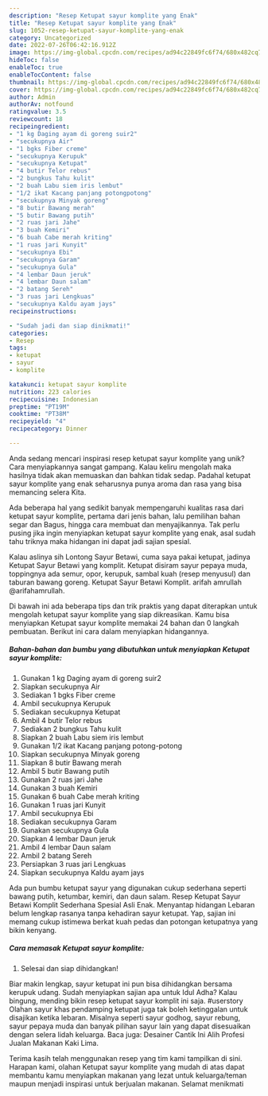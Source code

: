 ```yaml
---
description: "Resep Ketupat sayur komplite yang Enak"
title: "Resep Ketupat sayur komplite yang Enak"
slug: 1052-resep-ketupat-sayur-komplite-yang-enak
category: Uncategorized
date: 2022-07-26T06:42:16.912Z
image: https://img-global.cpcdn.com/recipes/ad94c22849fc6f74/680x482cq70/ketupat-sayur-komplite-foto-resep-utama.jpg
hideToc: false
enableToc: true
enableTocContent: false
thumbnail: https://img-global.cpcdn.com/recipes/ad94c22849fc6f74/680x482cq70/ketupat-sayur-komplite-foto-resep-utama.jpg
cover: https://img-global.cpcdn.com/recipes/ad94c22849fc6f74/680x482cq70/ketupat-sayur-komplite-foto-resep-utama.jpg
author: Admin
authorAv: notfound
ratingvalue: 3.5
reviewcount: 18
recipeingredient:
- "1 kg Daging ayam di goreng suir2"
- "secukupnya Air"
- "1 bgks Fiber creme"
- "secukupnya Kerupuk"
- "secukupnya Ketupat"
- "4 butir Telor rebus"
- "2 bungkus Tahu kulit"
- "2 buah Labu siem iris lembut"
- "1/2 ikat Kacang panjang potongpotong"
- "secukupnya Minyak goreng"
- "8 butir Bawang merah"
- "5 butir Bawang putih"
- "2 ruas jari Jahe"
- "3 buah Kemiri"
- "6 buah Cabe merah kriting"
- "1 ruas jari Kunyit"
- "secukupnya Ebi"
- "secukupnya Garam"
- "secukupnya Gula"
- "4 lembar Daun jeruk"
- "4 lembar Daun salam"
- "2 batang Sereh"
- "3 ruas jari Lengkuas"
- "secukupnya Kaldu ayam jays"
recipeinstructions:

- "Sudah jadi dan siap dinikmati!"
categories:
- Resep
tags:
- ketupat
- sayur
- komplite

katakunci: ketupat sayur komplite 
nutrition: 223 calories
recipecuisine: Indonesian
preptime: "PT19M"
cooktime: "PT38M"
recipeyield: "4"
recipecategory: Dinner

---
```





Anda sedang mencari inspirasi resep ketupat sayur komplite yang unik? Cara menyiapkannya sangat gampang. Kalau keliru mengolah maka hasilnya tidak akan memuaskan dan bahkan tidak sedap. Padahal ketupat sayur komplite yang enak seharusnya punya aroma dan rasa yang bisa memancing selera Kita.





Ada beberapa hal yang sedikit banyak mempengaruhi kualitas rasa dari ketupat sayur komplite, pertama dari jenis bahan, lalu pemilihan bahan segar dan Bagus, hingga cara membuat dan menyajikannya. Tak perlu pusing jika ingin menyiapkan ketupat sayur komplite yang enak,      asal sudah tahu triknya maka hidangan ini dapat jadi sajian spesial.














Kalau aslinya sih Lontong Sayur Betawi, cuma saya pakai ketupat, jadinya Ketupat Sayur Betawi yang komplit. Ketupat disiram sayur pepaya muda, toppingnya ada semur, opor, kerupuk, sambal kuah (resep menyusul) dan taburan bawang goreng. Ketupat Sayur Betawi Komplit. arifah amrullah @arifahamrullah.






Di bawah ini ada beberapa tips dan trik praktis yang dapat diterapkan untuk mengolah ketupat sayur komplite yang siap dikreasikan. Kamu bisa menyiapkan Ketupat sayur komplite memakai 24 bahan dan 0 langkah pembuatan. Berikut ini cara dalam menyiapkan hidangannya.

<!--inarticleads1-->

##### Bahan-bahan dan bumbu yang dibutuhkan untuk menyiapkan Ketupat sayur komplite:

1. Gunakan 1 kg Daging ayam di goreng suir2
1. Siapkan secukupnya Air
1. Sediakan 1 bgks Fiber creme
1. Ambil secukupnya Kerupuk
1. Sediakan secukupnya Ketupat
1. Ambil 4 butir Telor rebus
1. Sediakan 2 bungkus Tahu kulit
1. Siapkan 2 buah Labu siem iris lembut
1. Gunakan 1/2 ikat Kacang panjang potong-potong
1. Siapkan secukupnya Minyak goreng
1. Siapkan 8 butir Bawang merah
1. Ambil 5 butir Bawang putih
1. Gunakan 2 ruas jari Jahe
1. Gunakan 3 buah Kemiri
1. Gunakan 6 buah Cabe merah kriting
1. Gunakan 1 ruas jari Kunyit
1. Ambil secukupnya Ebi
1. Sediakan secukupnya Garam
1. Gunakan secukupnya Gula
1. Siapkan 4 lembar Daun jeruk
1. Ambil 4 lembar Daun salam
1. Ambil 2 batang Sereh
1. Persiapkan 3 ruas jari Lengkuas
1. Siapkan secukupnya Kaldu ayam jays


Ada pun bumbu ketupat sayur yang digunakan cukup sederhana seperti bawang putih, ketumbar, kemiri, dan daun salam. Resep Ketupat Sayur Betawi Komplit Sederhana Spesial Asli Enak. Menyantap hidangan Lebaran belum lengkap rasanya tanpa kehadiran sayur ketupat. Yap, sajian ini memang cukup istimewa berkat kuah pedas dan potongan ketupatnya yang bikin kenyang. 

<!--inarticleads2-->

##### Cara memasak Ketupat sayur komplite:


1. Selesai dan siap dihidangkan!

Biar makin lengkap, sayur ketupat ini pun bisa dihidangkan bersama kerupuk udang. Sudah menyiapkan sajian apa untuk Idul Adha? Kalau bingung, mending bikin resep ketupat sayur komplit ini saja. #userstory Olahan sayur khas pendamping ketupat juga tak boleh ketinggalan untuk disajikan ketika lebaran. Misalnya seperti sayur godhog, sayur rebung, sayur pepaya muda dan banyak pilihan sayur lain yang dapat disesuaikan dengan selera lidah keluarga. Baca juga: Desainer Cantik Ini Alih Profesi Jualan Makanan Kaki Lima. 

Terima kasih telah menggunakan resep yang tim kami tampilkan di sini. Harapan kami, olahan Ketupat sayur komplite yang mudah di atas dapat membantu kamu menyiapkan makanan yang lezat untuk keluarga/teman maupun menjadi inspirasi untuk berjualan makanan. Selamat menikmati
